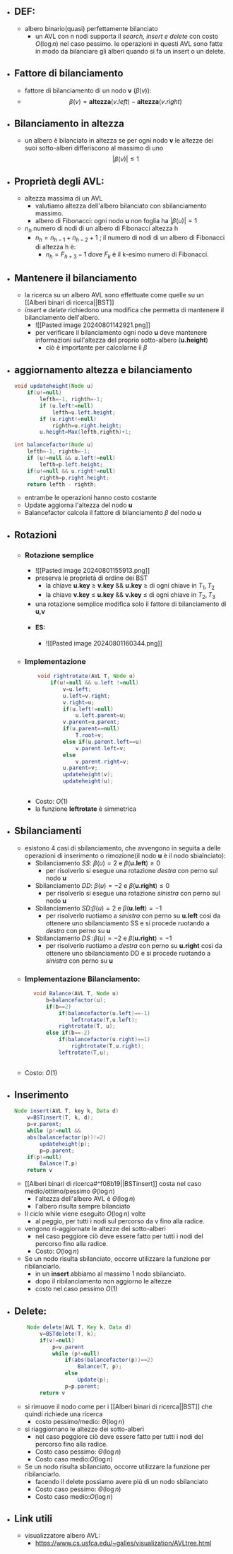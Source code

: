 - ## DEF:
	- albero binario(quasi) perfettamente bilanciato
		- un AVL con n nodi supporta il _search, insert e delete_ con costo $O(\log n)$ nel caso pessimo. le operazioni in questi AVL sono fatte in modo da bilanciare gli alberi quando si fa un insert o un delete.
- ## Fattore di bilanciamento
	- fattore di bilanciamento di un nodo __v__ ($\beta(v)$):
	- $$\beta(v)  = \mathbf{altezza}(v.left)-\mathbf{altezza}(v.right)$$
- ## Bilanciamento in altezza
	- un albero è bilanciato in altezza se per ogni nodo __v__ le altezze dei suoi sotto-alberi differiscono al massimo di uno$$|\beta(v)|\leq 1$$
- ## Proprietà degli AVL:
	- altezza massima di un AVL
		- valutiamo altezza dell'albero bilanciato con sbilanciamento massimo.
		- albero di Fibonacci: ogni nodo __u__ non foglia ha $|\beta(u)|=1$ 
	- $n_h$ numero di nodi di un albero di Fibonacci altezza h
		- $n_h=n_{h-1}+n_{h-2}+1$ ; il numero di nodi di un albero di Fibonacci di altezza h è:
			- $n_h=F_{h+3}-1$ dove $F_k$ è il k-esimo numero di Fibonacci.
- ## Mantenere il bilanciamento
	- la ricerca su un albero AVL sono effettuate come quelle su un [[Alberi binari di ricerca||BST]] 
	- _insert_ e _delete_ richiedono una modifica che permetta di mantenere il bilanciamento dell'albero.
		- ![[Pasted image 20240801142921.png]]
		- per verificare il bilanciamento ogni nodo __u__ deve mantenere informazioni sull'altezza del proprio sotto-albero (__u.height__)
			- ciò è importante per calcolarne il $\beta$
- ## aggiornamento altezza e bilanciamento
	```java
	void updateheight(Node u)
		if(u!=null)
			lefth=-1, righth=-1;
			if (u.left!=null)
				lefth=u.left.height;
			if (u.right!=null)
				righth=u.right.height;
			u.height=Max(lefth,righth)+1;

	int balancefactor(Node u)
		lefth=-1, righth=-1;
		if (u!=null && u.left!=null) 
			lefth=p.left.height;
		if(u!=null && u.right!=null)
			righth=p.right.height;
		return lefth - righth;
	```
	- entrambe le operazioni hanno costo costante 
	- Update aggiorna l'altezza del nodo __u__
	- Balancefactor calcola il fattore di bilanciamento $\beta$ del nodo __u__
- ## Rotazioni
	- ### Rotazione semplice
		- ![[Pasted image 20240801155913.png]]
		- preserva le proprietà di ordine dei BST
			- la chiave __u.key__ $\geq$ __v.key__ &&  __u.key__ $\ge$ di ogni chiave in $T_{1},T_{2}$
			- la chiave __v.key__ $\leq$ __u.key__ &&  __v.key__ $\le$ di ogni chiave in $T_{2},T_{3}$
		- una rotazione semplice modifica solo il fattore di bilanciamento di __u,v__
		- #### ES:
			- ![[Pasted image 20240801160344.png]]
	- ### Implementazione
		```java
			void rightrotate(AVL T, Node u)
				if(u!=null && u.left !=null)
					v=u.left;
					u.left=v.right;
					v.right=u;
					if(u.left!=null)
						u.left.parent=u;
					v.parent=u.parent;
					if(u.parent==null)
						T.root=v;
					else if(u.parent.left==u)
						v.parent.left=v;
					else
						v.parent.right=v;
					u.parent=v;
					updateheight(v);
					updateheight(u);
					
		```
		- Costo: $O(1)$
		- la funzione __leftrotate__ è simmetrica
- ## Sbilanciamenti
	- esistono 4 casi di sbilanciamento, che avvengono in seguita a delle operazioni di inserimento o rimozione(il nodo __u__ è il nodo sbialnciato):
		- Sbilanciamento _SS_: $\beta(u)=2$ e $\beta(\mathbf{u.left})\ge 0$
			- per risolverlo si esegue una rotazione _destra_ con perno sul nodo __u__ 
		- Sbilanciamento _DD_: $\beta(u)=-2$ e $\beta(\mathbf{u.right})\le 0$
			- per risolverlo si esegue una rotazione _sinistra_ con perno sul nodo __u__ 
		- Sbilanciamento _SD_:$\beta(u)=2$ e $\beta(\mathbf{u.left})=-1$
			- per risolverlo ruotiamo a _sinistra_ con perno su __u.left__ così da ottenere uno sbilanciamento SS e si procede ruotando a _destra_ con perno su __u__ 
		- Sbilanciamento _DS_ :$\beta(u)=-2$ e $\beta(\mathbf{u.right})=-1$
			- per risolverlo ruotiamo a _destra_ con perno su __u.right__ così da ottenere uno sbilanciamento DD e si procede ruotando a _sinistra_ con perno su __u__  
	- ### Implementazione Bilanciamento:
	```java
		  void Balance(AVL T, Node u)
			  b=balancefactor(u);
			  if(b==2)
				  if(balancefactor(u.left)==-1)
					  leftrotate(T,u.left);
				  rightrotate(T, u);
			  else if(b==-2)
				  if(balancefactor(u.right)==1)
					  rightrotate(T,u.right);
				  leftrotate(T,u);
			  
	```
	- Costo: $O(1)$
- ## Inserimento 
	```java
	Node insert(AVL T, key k, Data d)
		v=BSTinsert(T, k, d);
		p=v.parent;
		while (p!=null &&
		abs(balancefactor(p))!=2)
			updateheight(p);
			p=p.parent;
		if(p!=null)
			Balance(T,p)
		return v	
	```
	- [[Alberi binari di ricerca#^f08b19||BSTinsert]] costa nel caso medio/ottimo/pessimo $\Theta(\log n)$
		- l'altezza dell'albero AVL è $\Theta(\log n)$
		- l'albero risulta sempre bilanciato
	- Il ciclo while viene eseguito $O(\log n)$ volte 
		- al peggio, per tutti i nodi sul percorso da v fino alla radice.
	- vengono ri-aggiornate le altezze dei sotto-alberi
		- nel caso peggiore ciò deve essere fatto per tutti i nodi del percorso fino alla radice.
		- Costo: $O(\log n)$ 
	- Se un nodo risulta sbilanciato, occorre utilizzare la funzione per ribilanciarlo.
		- in un __insert__ abbiamo al massimo 1 nodo sbilanciato.
		- dopo il ribilanciamento non aggiorno le altezze
		- costo nel caso pessimo $O(1)$
- ## Delete:
	```java
		Node delete(AVL T, Key k, Data d)
			v=BSTdelete(T, k);
			if(v!=null)
				p=v.parent
				while (p!=null)
					if(abs(balancefactor(p))==2)
						Balance(T, p);
					else
						Update(p);
					p=p.parent;
			return v
	```
	- si rimuove il nodo come per i [[Alberi binari di ricerca||BST]] che quindi richiede una ricerca
		- costo pessimo/medio: $\Theta(\log n)$
	- si riaggiornano le altezze dei sotto-alberi
		- nel caso peggiore ciò deve essere fatto per tutti i nodi del percorso fino alla radice.
		- Costo caso pessimo: $\Theta(\log n)$ 
		- Costo caso medio:$O(\log n)$
	- Se un nodo risulta sbilanciato, occorre utilizzare la funzione per ribilanciarlo.
		- facendo il delete possiamo avere più di un nodo sbilanciato
		- Costo caso pessimo: $\Theta(\log n)$ 
		- Costo caso medio:$O(\log n)$
- ## Link utili 
	- visualizzatore albero AVL:
		- https://www.cs.usfca.edu/~galles/visualization/AVLtree.html


